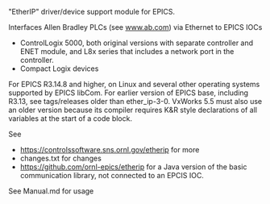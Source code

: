 "EtherIP" driver/device support module for EPICS.

Interfaces Allen Bradley PLCs (see www.ab.com) via Ethernet to EPICS IOCs
 * ControlLogix 5000,
   both original versions with separate controller and ENET module,
   and L8x series that includes a network port in the controller.
 * Compact Logix devices

For EPICS R3.14.8 and higher,
on Linux and several other operating systems supported by EPICS libCom.
For earlier version of EPICS base, including R3.13, see tags/releases older than ether_ip-3-0.
VxWorks 5.5 must also use an older version because its compiler requires
K&R style declarations of all variables at the start of a code block.

See 
 * https://controlssoftware.sns.ornl.gov/etherip for more
 * changes.txt for changes
 * https://github.com/ornl-epics/etherip for a Java version of the basic communication library, not connected to an EPCIS IOC.

See Manual.md for usage
